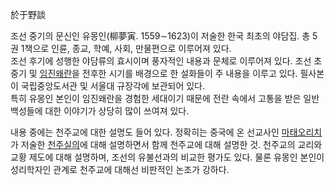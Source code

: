 於于野談

조선 중기의 문신인 유몽인(柳夢寅. 1559∼1623)이 저술한 한국 최초의 야담집. 총 5권 1책으로 인륜, 종교, 학예, 사회,
만물편으로 이루어져 있다.  
조선 후기에 성행한 야담류의 효시이며 풍자적인 내용과 문체로 이루어져 있다. 조선 초중기 및
[임진왜란](%EC%9E%84%EC%A7%84%EC%99%9C%EB%9E%80.md)을 전후한 시기를 배경으로 한 설화들이 주 내용을
이루고 있다. 필사본이 국립중앙도서관 및 서울대 규장각에 보관되어 있다.  
특히 유몽인 본인이 임진왜란을 경험한 세대이기 때문에 전란 속에서 고통을 받은 일반 백성들에 대한 이야기가 상당히 많이 쓰여져 있다.

내용 중에는 천주교에 대한 설명도 들어 있다. 정확히는 중국에 온 선교사인 [마태오리치](%EB%A7%88%ED%83%9C%EC%98%A4%20%EB%A6%AC%EC%B9%98.md)가 저술한
[천주실의](%EC%B2%9C%EC%A3%BC%EC%8B%A4%EC%9D%98.md)에 대해 설명하면서 함께 천주교에 대해 설명한 것.
천주교의 교리와 교황 제도에 대해 설명하며, 조선의 유불선과의 비교한 평가도 있다. 물론 유몽인 본인이 성리학자인 관계로 천주교에 대해선
비판적인 논조가 강하다.

